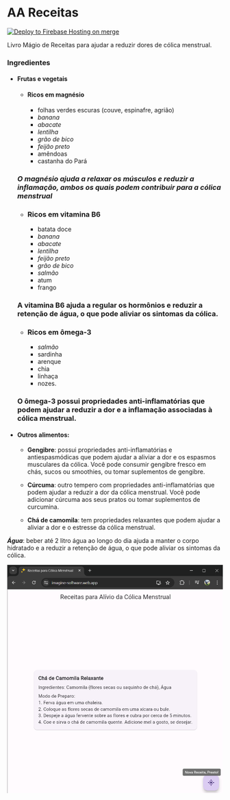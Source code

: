 # AA Receitas

[![Deploy to Firebase Hosting on merge](https://github.com/jvcss/aareceitas/actions/workflows/firebase-hosting-merge.yml/badge.svg)](https://github.com/jvcss/aareceitas/actions/workflows/firebase-hosting-merge.yml)

Livro Mágio de Receitas para ajudar a reduzir dores de cólica menstrual.

### Ingredientes

- #### Frutas e vegetais

    -  #### Ricos em magnésio

        - folhas verdes escuras (couve, espinafre, agrião) 
        - _banana_
        - _abacate_
        - _lentilha_
        - _grão de bico_
        - _feijão preto_ 
        - amêndoas
        - castanha do Pará
    ### _O magnésio ajuda a relaxar os músculos e reduzir a inflamação, ambos os quais podem contribuir para a cólica menstrual_


    - ### Ricos em vitamina B6
        - batata doce
        - _banana_
        - _abacate_
        - _lentilha_
        - _feijão preto_
        - _grão de bico_
        - _salmão_
        - atum
        - frango
    ### A vitamina B6 ajuda a regular os hormônios e reduzir a retenção de água, o que pode aliviar os sintomas da cólica.

    - ### Ricos em ômega-3
        - _salmão_
        - sardinha
        - arenque
        - chia
        - linhaça
        - nozes. 
    ### O ômega-3 possui propriedades anti-inflamatórias que podem ajudar a reduzir a dor e a inflamação associadas à cólica menstrual.

- #### Outros alimentos:

    - **Gengibre**: possui propriedades anti-inflamatórias e antiespasmódicas que podem ajudar a aliviar a dor e os espasmos musculares da cólica. Você pode consumir gengibre fresco em chás, sucos ou smoothies, ou tomar suplementos de gengibre.

    - **Cúrcuma**: outro tempero com propriedades anti-inflamatórias que podem ajudar a reduzir a dor da cólica menstrual. Você pode adicionar cúrcuma aos seus pratos ou tomar suplementos de curcumina.

    - **Chá de camomila**: tem propriedades relaxantes que podem ajudar a aliviar a dor e o estresse da cólica menstrual.


_**Água**_: beber até 2 litro água ao longo do dia ajuda a manter o corpo hidratado e a reduzir a retenção de água, o que pode aliviar os sintomas da cólica.


![Tela Demonstração](/screenshot/tela_inicial.png)